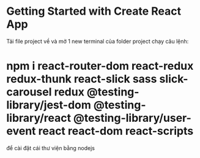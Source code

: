 # Getting Started with Create React App

Tải file project về và mở 1 new terminal của folder project chạy câu lệnh: 
# npm i react-router-dom react-redux redux-thunk react-slick sass slick-carousel redux @testing-library/jest-dom @testing-library/react @testing-library/user-event react react-dom react-scripts
để cài đặt cái thư viện bằng nodejs

